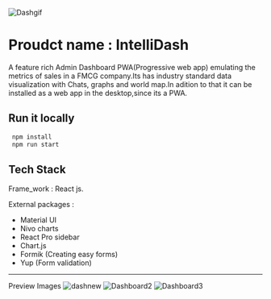 ![Dashgif](https://github.com/Montu-Gohain/IntelliDash/assets/76866991/b8d1b233-2498-4266-bfd2-6818470872c8)

# Proudct name : IntelliDash

A feature rich Admin Dashboard PWA(Progressive web app) emulating the metrics of sales in a FMCG company.Its has industry standard data visualization with Chats, graphs and world map.In adition to that it can be installed as a web app in the desktop,since its a PWA.

## Run it locally

```bash
 npm install
 npm run start
```

## Tech Stack

Frame_work : React js.

External packages :

- Material UI
- Nivo charts
- React Pro sidebar
- Chart.js
- Formik (Creating easy forms)
- Yup (Form validation)

---

Preview Images
![dashnew](https://github.com/Montu-Gohain/IntelliDash/assets/76866991/7f1fae3b-9b6e-4399-9c29-38275defa7ba)
![Dashboard2](https://github.com/Montu-Gohain/IntelliDash/assets/76866991/052e779f-57ab-4156-9ea6-d735ae35b49c)
![Dashboard3](https://github.com/Montu-Gohain/IntelliDash/assets/76866991/4a673f98-b4af-4ef2-b7d8-d3a4dceb53df)
